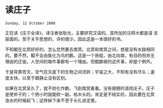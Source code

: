 # 读庄子
`Sunday, 12 October 2008`

正在读《庄子全译》。译注者张耿光，主要研究汉语的。其所加的注释大都是语
言层面的。至于关乎思想的，评的很少。因此这是一本很好的书。

不知鲲在北冥好好的，怎么忽然要去南冥。北冥和南冥之间，想是没有水路相同
的。要不然，鲲不会由鱼化为鸟的鹏。这是一个旅程，由北向南，有目的但并无
理由的迁徙。人世间的每件事都有一个理由。但鲲鹏做的这件事，却是个例外。

于是背靠苍天，空气在天底下的生物之间流转；宇宙之大，不知有没有尽头；速
度太快，以至于跟静止没有区别。

如果在北冥呆久了，就不妨化作鹏，飞到南冥看看。没有翅膀的请找庄子。庄子
是使斧子的；个把小时就能砍一副，枯木头的。肯定是不结实的，因此要在北冥
涨水的时候起飞；这样掉下来不至于头扎进泥里。
